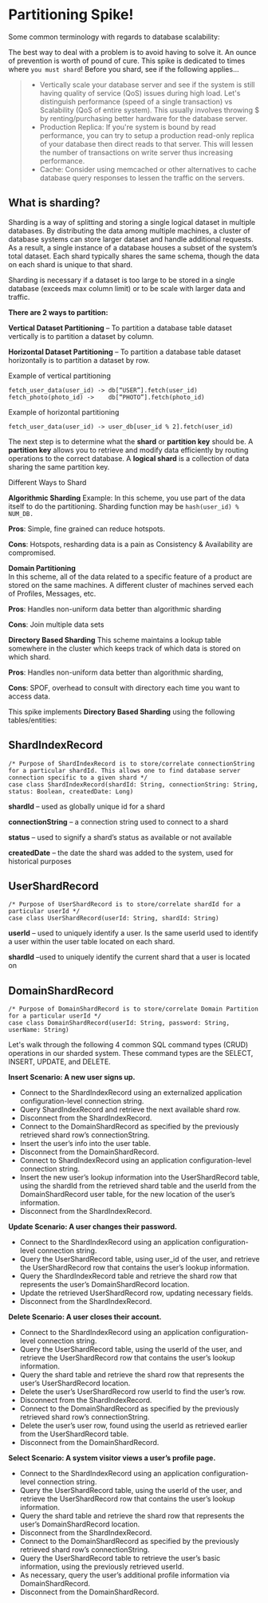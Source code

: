 Partitioning Spike!
===================
Some common terminology with regards to database scalability: 

The best way to deal with a problem is to avoid having to solve it. An ounce of prevention is worth of pound of cure. This spike is dedicated to times where `you must shard`! Before you shard, see if the following applies...
> -  Vertically scale your database server and see if the system is still having quality of service (QoS) issues during high load. Let's distinguish performance (speed of a single transaction) vs Scalability (QoS of entire system). This usually involves throwing $ by renting/purchasing better hardware for the database server.
> - Production Replica: If you're system is bound by read performance, you can try to setup a production read-only replica of your database then direct reads to that server. This will lessen the number of transactions on write server thus increasing performance.
> - Cache: Consider using memcached or other alternatives to cache database query responses to lessen the traffic on the servers.
 
What is sharding?
-------------
Sharding is a way of splitting and storing a single logical dataset in multiple databases. By distributing the data among multiple machines, a cluster of database systems can store larger dataset and handle additional requests.  As a result, a single instance of a database houses a subset of the system’s total dataset. Each shard typically shares the same schema, though the data on each shard is unique to that shard.

Sharding is necessary if a dataset is too large to be stored in a single database (exceeds max column limit) or to be scale with larger data and traffic. 

**There are 2 ways to partition:**

**Vertical Dataset Partitioning** – To partition a database table dataset vertically is to partition a dataset by column.

**Horizontal Dataset Partitioning** – To partition a database table dataset horizontally is to partition a dataset by row.
 
 Example of vertical partitioning
```
fetch_user_data(user_id) -> db[“USER”].fetch(user_id)
fetch_photo(photo_id) ->    db[“PHOTO”].fetch(photo_id)
```

Example of horizontal partitioning
```
fetch_user_data(user_id) -> user_db[user_id % 2].fetch(user_id)
```

The next step is to determine what the **shard** or **partition key** should be. A **partition key** allows you to retrieve and modify data efficiently by routing operations to the correct database. A **logical shard** is a collection of data sharing the same partition key.


Different Ways to Shard

**Algorithmic Sharding**
Example: In this scheme, you use part of the data itself to do the partitioning. 
Sharding function may be `hash(user_id) % NUM_DB.`

   **Pros**: Simple, fine grained can reduce hotspots.
    
   **Cons**: Hotspots, resharding data is a pain as Consistency & Availability are compromised.

**Domain Partitioning**  
In this scheme, all of the data related to a specific feature of a product are stored on the same machines. A different cluster of machines served each of Profiles, Messages, etc.
    
   **Pros**: Handles non-uniform data better than algorithmic sharding
    
   **Cons**: Join multiple data sets

**Directory Based Sharding**
This scheme maintains a lookup table somewhere in the cluster which keeps track of which data is stored on which shard.

**Pros**: Handles non-uniform data better than algorithmic sharding, 

**Cons**: SPOF, overhead to consult with directory each time you want to access data.

This spike implements **Directory Based Sharding** using the following tables/entities:

ShardIndexRecord
--------------------
```
/* Purpose of ShardIndexRecord is to store/correlate connectionString for a particular shardId. This allows one to find database server connection specific to a given shard */
case class ShardIndexRecord(shardId: String, connectionString: String, status: Boolean, createdDate: Long)
```

  **shardId** – used as globally unique id for a shard
  
  **connectionString** – a connection string used to connect to a shard
  
  **status** – used to signify a shard’s status as available or not available
  
  **createdDate** – the date the shard was added to the system, used for historical purposes

UserShardRecord
--------------------
```
/* Purpose of UserShardRecord is to store/correlate shardId for a particular userId */
case class UserShardRecord(userId: String, shardId: String)
```
**userId** – used to uniquely identify a user. Is the same userId used to identify a user within the user table located on each shard.

**shardId** –used to uniquely identify the current shard that a user is located on

DomainShardRecord
--------------------
```
/* Purpose of DomainShardRecord is to store/correlate Domain Partition for a particular userId */
case class DomainShardRecord(userId: String, password: String, userName: String)
```

Let's walk through the following 4 common SQL command types (CRUD) operations in our sharded system. These command types are the SELECT, INSERT, UPDATE, and DELETE.

**Insert Scenario: A new user signs up.**

 - Connect to the ShardIndexRecord using an externalized application configuration-level connection string.
 - Query ShardIndexRecord and retrieve the next available shard row.
 - Disconnect from the ShardIndexRecord.
 - Connect to the DomainShardRecord as specified by the previously retrieved shard row’s connectionString.
 - Insert the user’s info into the user table.  
 - Disconnect from the DomainShardRecord.
 - Connect to ShardIndexRecord using an application configuration-level connection string.
 - Insert the new user’s lookup information into the UserShardRecord table, using the shardId from the retrieved shard table and the userId from the DomainShardRecord user table, for the new location of the user’s information.
 - Disconnect from the ShardIndexRecord.
 

**Update Scenario: A user changes their password.**

 - Connect to the ShardIndexRecord using an application configuration-level connection string.
 - Query the UserShardRecord table, using user_id of the user, and retrieve the UserShardRecord row that contains the user’s lookup information.
 - Query the ShardIndexRecord table and retrieve the shard row that represents the user’s DomainShardRecord location.
 - Update the retrieved UserShardRecord row, updating necessary fields.
 - Disconnect from the ShardIndexRecord.


**Delete Scenario: A user closes their account.**

 - Connect to the ShardIndexRecord using an application
   configuration-level connection string.   
 - Query the UserShardRecord table, using the userId of the user, and retrieve the UserShardRecord row that contains the user’s lookup information.   
 - Query the shard table and retrieve the shard row that represents the user’s
   UserShardRecord location.   
 - Delete the user’s UserShardRecord row userId to find the user’s row.
 - Disconnect from the ShardIndexRecord.   
 - Connect to the DomainShardRecord as specified by the previously retrieved shard row’s connectionString.   
 - Delete the user’s user row, found using the userId as retrieved earlier from the UserShardRecord table.   
 - Disconnect from the DomainShardRecord.

**Select Scenario: A system visitor views a user’s profile page.**

 - Connect to the ShardIndexRecord using an application configuration-level connection string.
 - Query the UserShardRecord table, using the userId of the user, and retrieve the UserShardRecord row that contains the user’s lookup information.
 - Query the shard table and retrieve the shard row that represents the user’s DomainShardRecord location.
 - Disconnect from the ShardIndexRecord.
 - Connect to the DomainShardRecord as specified by the previously retrieved shard row’s connectionString.
 - Query the UserShardRecord table to retrieve the user’s basic information, using the previously retrieved userId.
 - As necessary, query the user’s additional profile information via DomainShardRecord.
 - Disconnect from the DomainShardRecord.